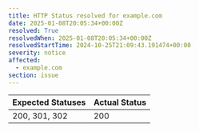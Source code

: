 ```yaml
---
title: HTTP Status resolved for example.com
date: 2025-01-08T20:05:34+00:00Z
resolved: True
resolvedWhen: 2025-01-08T20:05:34+00:00Z
resolvedStartTime: 2024-10-25T21:09:43.191474+00:00
severity: notice
affected:
  - example.com
section: issue
---
```


| Expected Statuses | Actual Status  |
|-------------------|----------------|
| 200, 301, 302 | 200 |

